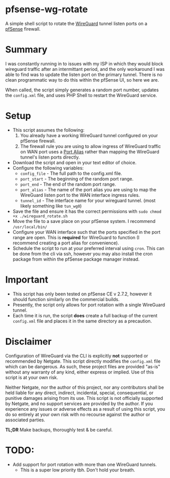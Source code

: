 # pfsense-wg-rotate
A simple shell script to rotate the [WireGuard](https://docs.netgate.com/pfsense/en/latest/vpn/wireguard/index.html) tunnel listen ports on a [pfSense](https://pfsense.org) firewall.

# Summary
I was constantly running in to issues with my ISP in which they would block wireguard traffic after an intermittant period, and the only workaround I was able to find was to update the listen port on the primary tunnel. There is no clean programmatic way to do this within the pfSense UI, so here we are.

When called, the script simply generates a random port number, updates the `config.xml` file, and uses PHP Shell to restart the WireGuard service.

# Setup
- This script assumes the  following:
  1. You already have a working WireGuard tunnel configured on your pfSense firewall.
  2. The firewall rule you are using to allow ingress of WireGuard traffic on WAN port uses a [Port Alias](https://docs.netgate.com/pfsense/en/latest/firewall/aliases.html#port-aliases) rather than mapping the WireGuard tunnel's listen ports directly.
- Download the script and open in your text editor of choice.
- Configure the following variables:
  - `config_file` - The full path to the config.xml file.
  - `port_start` - The beginning of the random port range.
  - `port_end` - The end of the random port range.
  - `port_alias` - The name of the port alias you are using to map the WireGuard listen port to the WAN interface ingress rules.
  - `tunnel_id` - The interface name for your wireguard tunnel. (most likely something like `tun_wg0`)
- Save the file and ensure it has the correct permissions with `sudo chmod +x ./wireguard_rotate.sh`
- Move the file to a save place on your pfSense system. I recommend `/usr/local/bin/`
- Configure your WAN interface such that the ports specified in the port range are open. This is **required** for WireGuard to function (I recommend creating a port alias for convenience).
- Schedule the script to run at your preferred interval using `cron`. This can be done from the cli via ssh, however you may also install the cron package from within the pfSense package manager instead.

# Important
- This script has only been tested on pfSense CE v 2.7.2, however it should function similarly on the commercial builds.
- Presently, the script only allows for port rotation with a single WireGuard tunnel.
- Each time it is run, the script **does** create a full backup of the current `config.xml` file and places it in the same directory as a precaution.

# Disclaimer
Configuration of WireGuard via the CLI is explicitly **not** supported or recommended by Netgate. This script directly modifies the `config.xml` file which can be dangerous. As such, these project files are provided "as-is" without any warranty of any kind, either express or implied. Use of this script is at your own risk.

Neither Netgate, nor the author of this project, nor any contributors shall be held liable for any direct, indirect, incidental, special, consequential, or punitive damages arising from its use. This script is not officially supported by Netgate, and no support services are provided by the author. If you experience any issues or adverse effects as a result of using this script, you do so entirely at your own risk with no recourse against the author or associated parties.

**TL;DR** Make backups, thoroughly test & be careful.

# TODO:
- Add support for port rotation with more than one WireGuard tunnels.
  - This is a super low priority tbh. Don't hold your breath.
